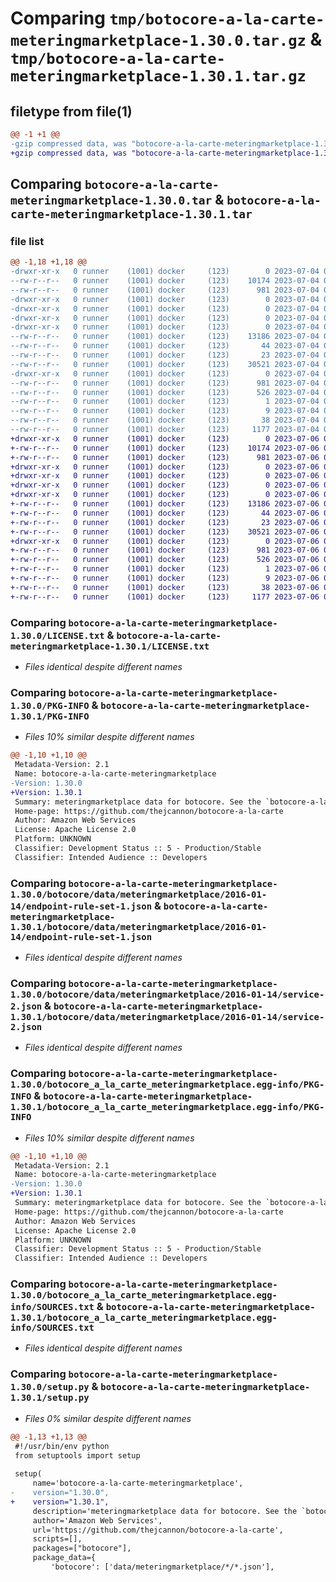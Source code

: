 # Comparing `tmp/botocore-a-la-carte-meteringmarketplace-1.30.0.tar.gz` & `tmp/botocore-a-la-carte-meteringmarketplace-1.30.1.tar.gz`

## filetype from file(1)

```diff
@@ -1 +1 @@
-gzip compressed data, was "botocore-a-la-carte-meteringmarketplace-1.30.0.tar", last modified: Tue Jul  4 01:44:54 2023, max compression
+gzip compressed data, was "botocore-a-la-carte-meteringmarketplace-1.30.1.tar", last modified: Thu Jul  6 01:45:22 2023, max compression
```

## Comparing `botocore-a-la-carte-meteringmarketplace-1.30.0.tar` & `botocore-a-la-carte-meteringmarketplace-1.30.1.tar`

### file list

```diff
@@ -1,18 +1,18 @@
-drwxr-xr-x   0 runner    (1001) docker     (123)        0 2023-07-04 01:44:54.494777 botocore-a-la-carte-meteringmarketplace-1.30.0/
--rw-r--r--   0 runner    (1001) docker     (123)    10174 2023-07-04 01:44:54.000000 botocore-a-la-carte-meteringmarketplace-1.30.0/LICENSE.txt
--rw-r--r--   0 runner    (1001) docker     (123)      981 2023-07-04 01:44:54.494777 botocore-a-la-carte-meteringmarketplace-1.30.0/PKG-INFO
-drwxr-xr-x   0 runner    (1001) docker     (123)        0 2023-07-04 01:44:54.494777 botocore-a-la-carte-meteringmarketplace-1.30.0/botocore/
-drwxr-xr-x   0 runner    (1001) docker     (123)        0 2023-07-04 01:44:54.494777 botocore-a-la-carte-meteringmarketplace-1.30.0/botocore/data/
-drwxr-xr-x   0 runner    (1001) docker     (123)        0 2023-07-04 01:44:54.494777 botocore-a-la-carte-meteringmarketplace-1.30.0/botocore/data/meteringmarketplace/
-drwxr-xr-x   0 runner    (1001) docker     (123)        0 2023-07-04 01:44:54.494777 botocore-a-la-carte-meteringmarketplace-1.30.0/botocore/data/meteringmarketplace/2016-01-14/
--rw-r--r--   0 runner    (1001) docker     (123)    13186 2023-07-04 01:44:02.000000 botocore-a-la-carte-meteringmarketplace-1.30.0/botocore/data/meteringmarketplace/2016-01-14/endpoint-rule-set-1.json
--rw-r--r--   0 runner    (1001) docker     (123)       44 2023-07-04 01:44:02.000000 botocore-a-la-carte-meteringmarketplace-1.30.0/botocore/data/meteringmarketplace/2016-01-14/examples-1.json
--rw-r--r--   0 runner    (1001) docker     (123)       23 2023-07-04 01:44:02.000000 botocore-a-la-carte-meteringmarketplace-1.30.0/botocore/data/meteringmarketplace/2016-01-14/paginators-1.json
--rw-r--r--   0 runner    (1001) docker     (123)    30521 2023-07-04 01:44:02.000000 botocore-a-la-carte-meteringmarketplace-1.30.0/botocore/data/meteringmarketplace/2016-01-14/service-2.json
-drwxr-xr-x   0 runner    (1001) docker     (123)        0 2023-07-04 01:44:54.494777 botocore-a-la-carte-meteringmarketplace-1.30.0/botocore_a_la_carte_meteringmarketplace.egg-info/
--rw-r--r--   0 runner    (1001) docker     (123)      981 2023-07-04 01:44:54.000000 botocore-a-la-carte-meteringmarketplace-1.30.0/botocore_a_la_carte_meteringmarketplace.egg-info/PKG-INFO
--rw-r--r--   0 runner    (1001) docker     (123)      526 2023-07-04 01:44:54.000000 botocore-a-la-carte-meteringmarketplace-1.30.0/botocore_a_la_carte_meteringmarketplace.egg-info/SOURCES.txt
--rw-r--r--   0 runner    (1001) docker     (123)        1 2023-07-04 01:44:54.000000 botocore-a-la-carte-meteringmarketplace-1.30.0/botocore_a_la_carte_meteringmarketplace.egg-info/dependency_links.txt
--rw-r--r--   0 runner    (1001) docker     (123)        9 2023-07-04 01:44:54.000000 botocore-a-la-carte-meteringmarketplace-1.30.0/botocore_a_la_carte_meteringmarketplace.egg-info/top_level.txt
--rw-r--r--   0 runner    (1001) docker     (123)       38 2023-07-04 01:44:54.494777 botocore-a-la-carte-meteringmarketplace-1.30.0/setup.cfg
--rw-r--r--   0 runner    (1001) docker     (123)     1177 2023-07-04 01:44:54.000000 botocore-a-la-carte-meteringmarketplace-1.30.0/setup.py
+drwxr-xr-x   0 runner    (1001) docker     (123)        0 2023-07-06 01:45:22.887083 botocore-a-la-carte-meteringmarketplace-1.30.1/
+-rw-r--r--   0 runner    (1001) docker     (123)    10174 2023-07-06 01:45:22.000000 botocore-a-la-carte-meteringmarketplace-1.30.1/LICENSE.txt
+-rw-r--r--   0 runner    (1001) docker     (123)      981 2023-07-06 01:45:22.887083 botocore-a-la-carte-meteringmarketplace-1.30.1/PKG-INFO
+drwxr-xr-x   0 runner    (1001) docker     (123)        0 2023-07-06 01:45:22.883083 botocore-a-la-carte-meteringmarketplace-1.30.1/botocore/
+drwxr-xr-x   0 runner    (1001) docker     (123)        0 2023-07-06 01:45:22.883083 botocore-a-la-carte-meteringmarketplace-1.30.1/botocore/data/
+drwxr-xr-x   0 runner    (1001) docker     (123)        0 2023-07-06 01:45:22.883083 botocore-a-la-carte-meteringmarketplace-1.30.1/botocore/data/meteringmarketplace/
+drwxr-xr-x   0 runner    (1001) docker     (123)        0 2023-07-06 01:45:22.887083 botocore-a-la-carte-meteringmarketplace-1.30.1/botocore/data/meteringmarketplace/2016-01-14/
+-rw-r--r--   0 runner    (1001) docker     (123)    13186 2023-07-06 01:44:40.000000 botocore-a-la-carte-meteringmarketplace-1.30.1/botocore/data/meteringmarketplace/2016-01-14/endpoint-rule-set-1.json
+-rw-r--r--   0 runner    (1001) docker     (123)       44 2023-07-06 01:44:40.000000 botocore-a-la-carte-meteringmarketplace-1.30.1/botocore/data/meteringmarketplace/2016-01-14/examples-1.json
+-rw-r--r--   0 runner    (1001) docker     (123)       23 2023-07-06 01:44:40.000000 botocore-a-la-carte-meteringmarketplace-1.30.1/botocore/data/meteringmarketplace/2016-01-14/paginators-1.json
+-rw-r--r--   0 runner    (1001) docker     (123)    30521 2023-07-06 01:44:40.000000 botocore-a-la-carte-meteringmarketplace-1.30.1/botocore/data/meteringmarketplace/2016-01-14/service-2.json
+drwxr-xr-x   0 runner    (1001) docker     (123)        0 2023-07-06 01:45:22.887083 botocore-a-la-carte-meteringmarketplace-1.30.1/botocore_a_la_carte_meteringmarketplace.egg-info/
+-rw-r--r--   0 runner    (1001) docker     (123)      981 2023-07-06 01:45:22.000000 botocore-a-la-carte-meteringmarketplace-1.30.1/botocore_a_la_carte_meteringmarketplace.egg-info/PKG-INFO
+-rw-r--r--   0 runner    (1001) docker     (123)      526 2023-07-06 01:45:22.000000 botocore-a-la-carte-meteringmarketplace-1.30.1/botocore_a_la_carte_meteringmarketplace.egg-info/SOURCES.txt
+-rw-r--r--   0 runner    (1001) docker     (123)        1 2023-07-06 01:45:22.000000 botocore-a-la-carte-meteringmarketplace-1.30.1/botocore_a_la_carte_meteringmarketplace.egg-info/dependency_links.txt
+-rw-r--r--   0 runner    (1001) docker     (123)        9 2023-07-06 01:45:22.000000 botocore-a-la-carte-meteringmarketplace-1.30.1/botocore_a_la_carte_meteringmarketplace.egg-info/top_level.txt
+-rw-r--r--   0 runner    (1001) docker     (123)       38 2023-07-06 01:45:22.887083 botocore-a-la-carte-meteringmarketplace-1.30.1/setup.cfg
+-rw-r--r--   0 runner    (1001) docker     (123)     1177 2023-07-06 01:45:22.000000 botocore-a-la-carte-meteringmarketplace-1.30.1/setup.py
```

### Comparing `botocore-a-la-carte-meteringmarketplace-1.30.0/LICENSE.txt` & `botocore-a-la-carte-meteringmarketplace-1.30.1/LICENSE.txt`

 * *Files identical despite different names*

### Comparing `botocore-a-la-carte-meteringmarketplace-1.30.0/PKG-INFO` & `botocore-a-la-carte-meteringmarketplace-1.30.1/PKG-INFO`

 * *Files 10% similar despite different names*

```diff
@@ -1,10 +1,10 @@
 Metadata-Version: 2.1
 Name: botocore-a-la-carte-meteringmarketplace
-Version: 1.30.0
+Version: 1.30.1
 Summary: meteringmarketplace data for botocore. See the `botocore-a-la-carte` package for more info.
 Home-page: https://github.com/thejcannon/botocore-a-la-carte
 Author: Amazon Web Services
 License: Apache License 2.0
 Platform: UNKNOWN
 Classifier: Development Status :: 5 - Production/Stable
 Classifier: Intended Audience :: Developers
```

### Comparing `botocore-a-la-carte-meteringmarketplace-1.30.0/botocore/data/meteringmarketplace/2016-01-14/endpoint-rule-set-1.json` & `botocore-a-la-carte-meteringmarketplace-1.30.1/botocore/data/meteringmarketplace/2016-01-14/endpoint-rule-set-1.json`

 * *Files identical despite different names*

### Comparing `botocore-a-la-carte-meteringmarketplace-1.30.0/botocore/data/meteringmarketplace/2016-01-14/service-2.json` & `botocore-a-la-carte-meteringmarketplace-1.30.1/botocore/data/meteringmarketplace/2016-01-14/service-2.json`

 * *Files identical despite different names*

### Comparing `botocore-a-la-carte-meteringmarketplace-1.30.0/botocore_a_la_carte_meteringmarketplace.egg-info/PKG-INFO` & `botocore-a-la-carte-meteringmarketplace-1.30.1/botocore_a_la_carte_meteringmarketplace.egg-info/PKG-INFO`

 * *Files 10% similar despite different names*

```diff
@@ -1,10 +1,10 @@
 Metadata-Version: 2.1
 Name: botocore-a-la-carte-meteringmarketplace
-Version: 1.30.0
+Version: 1.30.1
 Summary: meteringmarketplace data for botocore. See the `botocore-a-la-carte` package for more info.
 Home-page: https://github.com/thejcannon/botocore-a-la-carte
 Author: Amazon Web Services
 License: Apache License 2.0
 Platform: UNKNOWN
 Classifier: Development Status :: 5 - Production/Stable
 Classifier: Intended Audience :: Developers
```

### Comparing `botocore-a-la-carte-meteringmarketplace-1.30.0/botocore_a_la_carte_meteringmarketplace.egg-info/SOURCES.txt` & `botocore-a-la-carte-meteringmarketplace-1.30.1/botocore_a_la_carte_meteringmarketplace.egg-info/SOURCES.txt`

 * *Files identical despite different names*

### Comparing `botocore-a-la-carte-meteringmarketplace-1.30.0/setup.py` & `botocore-a-la-carte-meteringmarketplace-1.30.1/setup.py`

 * *Files 0% similar despite different names*

```diff
@@ -1,13 +1,13 @@
 #!/usr/bin/env python
 from setuptools import setup
 
 setup(
     name='botocore-a-la-carte-meteringmarketplace',
-    version="1.30.0",
+    version="1.30.1",
     description='meteringmarketplace data for botocore. See the `botocore-a-la-carte` package for more info.',
     author='Amazon Web Services',
     url='https://github.com/thejcannon/botocore-a-la-carte',
     scripts=[],
     packages=["botocore"],
     package_data={
         'botocore': ['data/meteringmarketplace/*/*.json'],
```


